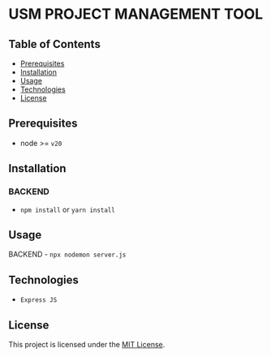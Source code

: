 # USM PROJECT MANAGEMENT TOOL

## Table of Contents

- [Prerequisites](#prerequisites)
- [Installation](#installation)
- [Usage](#usage)
- [Technologies](#Technologies)
- [License](#license)

## Prerequisites

- node >= `v20`

## Installation

### BACKEND

- `npm install` or `yarn install`

## Usage

BACKEND - `npx nodemon server.js`

## Technologies

- `Express JS`

## License

This project is licensed under the [MIT License](LICENSE).
